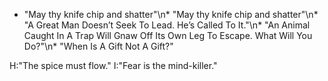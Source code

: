 * "May thy knife chip and shatter"\n* "May thy knife chip and shatter"\n* "A Great Man Doesn’t Seek To Lead. He’s Called To It."\n* "An Animal Caught In A Trap Will Gnaw Off Its Own Leg To Escape. What Will You Do?"\n* "When Is A Gift Not A Gift?"

H:"The spice must flow."
I:"Fear is the mind-killer."
